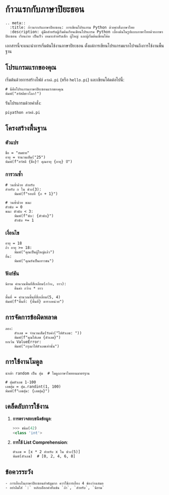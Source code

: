 # ก้าวแรกกับภาษาปิยะธอน

```{eval-rst}
.. meta::
  :title: ก้าวแรกกับภาษาปิยะธอน: การเขียนโปรแกรม Python ด้วยคำสั่งภาษาไทย
  :description: คู่มือสำหรับผู้เริ่มต้นเรียนเขียนโปรแกรม Python เบื้องต้นในรูปแบบภาษาไทยด้วยภาษาปิยะธอน เรียนง่าย เป็นเร็ว เหมาะสำหรับเด็ก ผู้ใหญ่ และผู้เริ่มต้นเขียนโค้ด
```

เอกสารนี้จะแนะนำการเริ่มต้นใช้งานภาษาปิยะธอน ตั้งแต่การเขียนโปรแกรมแรกไปจนถึงการใช้งานพื้นฐาน

## โปรแกรมแรกของคุณ

เริ่มต้นด้วยการสร้างไฟล์ `สวัสดี.pi` (หรือ `hello.pi`) และเขียนโค้ดต่อไปนี้:

```piyathon
# นี่คือโปรแกรมภาษาปิยะธอนแรกของคุณ
พิมพ์("สวัสดีชาวโลก!")
```

รันโปรแกรมด้วยคำสั่ง:

```bash
piyathon สวัสดี.pi
```
<!--
## การใช้งาน Interactive Shell

ภาษาปิยะธอนมาพร้อมกับ Interactive Shell ที่ช่วยให้คุณทดลองเขียนโค้ดได้ทันที:

1. เปิด Interactive Shell:

```bash
piyathon
```

1. ทดลองพิมพ์คำสั่งต่างๆ:

```piyathon
>>> พิมพ์("สวัสดี")
สวัสดี
>>> 1 + 1
2
>>> ช่วง(5)
ช่วง(0, 1, 2, 3, 4)
```
-->

## โครงสร้างพื้นฐาน

### ตัวแปร

```piyathon
ชื่อ = "สมชาย"
อายุ = จำนวนเต็ม("25")
พิมพ์(f"สวัสดี {ชื่อ}! คุณอายุ {อายุ} ปี")
```

### การวนซ้ำ

```piyathon
# วนซ้ำด้วย สำหรับ
สำหรับ ก ใน ช่วง(3):
    พิมพ์(f"รอบที่ {ก + 1}")

# วนซ้ำด้วย ขณะ
ตัวนับ = 0
ขณะ ตัวนับ < 3:
    พิมพ์(f"นับ: {ตัวนับ}")
    ตัวนับ += 1
```

### เงื่อนไข

```piyathon
อายุ = 18
ถ้า อายุ >= 18:
    พิมพ์("คุณเป็นผู้ใหญ่แล้ว")
อื่น:
    พิมพ์("คุณยังเป็นเยาวชน")
```

### ฟังก์ชัน

```piyathon
นิยาม คำนวณพื้นที่สี่เหลี่ยม(กว้าง, ยาว):
    คืนค่า กว้าง * ยาว

พื้นที่ = คำนวณพื้นที่สี่เหลี่ยม(5, 4)
พิมพ์(f"พื้นที่: {พื้นที่} ตารางหน่วย")
```

## การจัดการข้อผิดพลาด

```piyathon
ลอง:
    ตัวเลข = จำนวนเต็ม(รับค่า("ใส่ตัวเลข: "))
    พิมพ์(f"คุณใส่เลข {ตัวเลข}")
ยกเว้น ValueError:
    พิมพ์("กรุณาใส่ตัวเลขเท่านั้น")
```

## การใช้งานโมดูล

```piyathon
นำเข้า random เป็น สุ่ม  # โมดูลภาษาไพทอนมาตรฐาน

# สุ่มตัวเลข 1-100
เลขสุ่ม = สุ่ม.randint(1, 100)
พิมพ์(f"เลขสุ่ม: {เลขสุ่ม}")
```

## เคล็ดลับการใช้งาน

<!--
1. **การใช้ Help**:

   ```piyathon
   >>> ช่วยเหลือ(พิมพ์)  # แสดงคำอธิบายฟังก์ชัน
   ```
-->

1. **การตรวจสอบชนิดข้อมูล**:

   ```python
   >>> ชนิด(42)
   <class 'int'>
   ```

1. **การใช้ List Comprehension**:

   ```piyathon
   ตัวเลข = [x * 2 สำหรับ x ใน ช่วง(5)]
   พิมพ์(ตัวเลข)  # [0, 2, 4, 6, 8]
   ```

## ข้อควรระวัง

```{warning}
- การเยื้องในภาษาปิยะธอนสำคัญมาก ควรใช้การเยื้อง 4 ช่องว่างเสมอ
- อย่าลืมใส่ `:` หลังบล็อกคำสั่งเช่น `ถ้า`, `สำหรับ`, `นิยาม`
```
